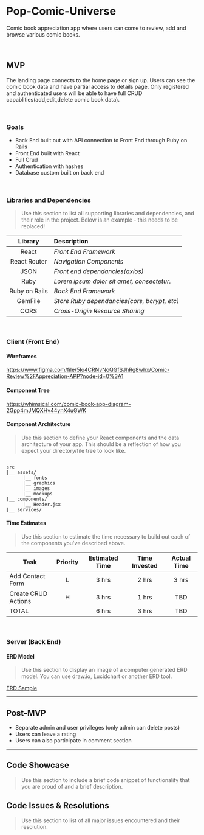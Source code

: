 # Pop-Comic-Universe
Comic book appreciation app where users can come to review, add and browse various comic books.


<br>

## MVP
The landing page connects to the home page or sign up. Users can see the comic book data and have partial access to details page. Only registered and authenticated users will be able to have full CRUD capablities(add,edit,delete comic book data).

<br>

### Goals

- Back End built out with API connection to Front End through Ruby on Rails
- Front End built with React
- Full Crud 
- Authentication with hashes
- Database custom built on back end

<br>

### Libraries and Dependencies

> Use this section to list all supporting libraries and dependencies, and their role in the project. Below is an example - this needs to be replaced!

|     Library      | Description                                |
| :--------------: | :----------------------------------------- |
|      React        | _Front End Framework_ |
|   React Router    | _Navigation Components_ |
|      JSON         | _Front end dependancies(axios)_ |
|      Ruby         | _Lorem ipsum dolor sit amet, consectetur._ |
|   Ruby on Rails   | _Back End Framework_ |
|     GemFile       | _Store Ruby dependancies(cors, bcrypt, etc)_ |
|       CORS        | _Cross-Origin Resource Sharing_            |

<br>

### Client (Front End)

#### Wireframes


https://www.figma.com/file/5Io4CRNvNoQGfSJhRg8whx/Comic-Review%2FAppreciation-APP?node-id=0%3A1


#### Component Tree

https://whimsical.com/comic-book-app-diagram-2Gpp4mJMQXHv44ynX4uGWK


#### Component Architecture

> Use this section to define your React components and the data architecture of your app. This should be a reflection of how you expect your directory/file tree to look like. 

``` structure

src
|__ assets/
      |__ fonts
      |__ graphics
      |__ images
      |__ mockups
|__ components/
      |__ Header.jsx
|__ services/

```

#### Time Estimates

> Use this section to estimate the time necessary to build out each of the components you've described above.

| Task                | Priority | Estimated Time | Time Invested | Actual Time |
| ------------------- | :------: | :------------: | :-----------: | :---------: |
| Add Contact Form    |    L     |     3 hrs      |     2 hrs     |    3 hrs    |
| Create CRUD Actions |    H     |     3 hrs      |     1 hrs     |     TBD     |
| TOTAL               |          |     6 hrs      |     3 hrs     |     TBD     |


<br>

### Server (Back End)

#### ERD Model

> Use this section to display an image of a computer generated ERD model. You can use draw.io, Lucidchart or another ERD tool.

[ERD Sample](https://drive.google.com/file/d/1kLyQTZqfcA4jjKWQexfEkG2UspyclK8Q/view)
<br>

***

## Post-MVP

- Separate admin and user privileges (only admin can delete posts)
- Users can leave a rating
- Users can also participate in comment section

***

## Code Showcase

> Use this section to include a brief code snippet of functionality that you are proud of and a brief description.

## Code Issues & Resolutions

> Use this section to list of all major issues encountered and their resolution.

